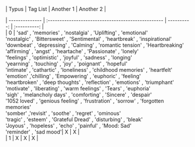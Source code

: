 |     Typus      |         Tag List                                   | Another 1   | Another 2    |<br>

| -------------- | :------------------------------------------------- | ----------: | :----------: |<br>
|        0       | 'sad' , 'memories' , 'nostalgia' , 'Uplifting' , 'emotional' <br> 'nostalgic' , 'Bittersweet' , 'Sentimental' , 'heartbreak' , 'inspirational' <br> 'downbeat' , 'depressing' , 'Calming' , 'romantic tension' , 'Heartbreaking' <br> 'affirming' , 'angst' , 'heartache' , 'Passionate' , 'lonely' <br> 'feelings' , 'optimistic' , 'joyful' , 'sadness' , 'longing' <br> 'yearning' , 'touching' , 'joy' , 'poignant' , 'hopeful' <br> 'intimate' , 'cathartic' , 'loneliness' , 'childhood memories' , 'heartfelt' <br> 'emotion' ,'chilling' , 'Empowering' , 'euphoric' , 'feeling' <br> 'heartbroken' , 'deep thoughts' , 'reflection' , 'emotions' , 'triumphant' <br> 'motivate' , 'liberating' , 'warm feelings' , 'Tears' , 'euphoria' <br> 'sigh' , 'melancholy days' , 'comforting' , 'Sincere' , 'despair' <br> '1052 loved' , 'genious feeling' , 'frustration' , 'sorrow' , 'forgotten memories' <br> 'somber' ,'revisit' , 'soothe' , 'regret' , 'ominous' <br> 'tragic' , 'esteem' , 'Grateful Dread' , 'disturbing' , 'bleak' <br> 'Joyous' , 'hopeless' , 'echo' , 'painful' , 'Mood: Sad' <br> 'reminder' , 'sad mood'|   X   |   X   |<br>
|        1       |      X     |      X      |      X       |<br>

